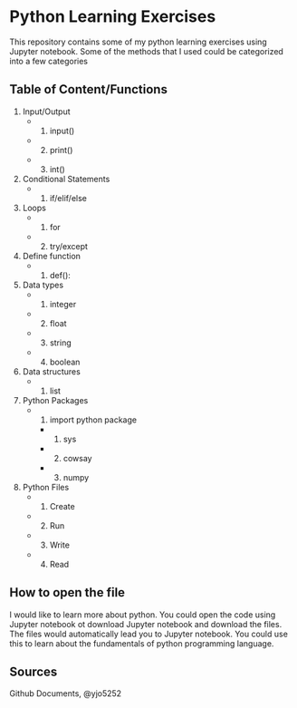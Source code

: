 # Python Learning Exercises

This repository contains some of my python learning exercises using Jupyter notebook. Some of the methods that I used could be categorized into a few categories
 
## Table of Content/Functions
1. Input/Output
    * 1. input()
    * 2. print()
    * 3. int()
2. Conditional Statements 
    * 1. if/elif/else
3. Loops
    * 1. for
    * 2. try/except
4. Define function
    * 1. def(): 
5. Data types
    * 1. integer
    * 2. float
    * 3. string
    * 4. boolean
6. Data structures
    * 1. list
7. Python Packages
    * 1. import python package
        * 1. sys
        * 2. cowsay
        * 3. numpy
8. Python Files
    * 1. Create
    * 2. Run
    * 3. Write 
    * 4. Read
    
## How to open the file 
I would like to learn more about python. You could open the code using Jupyter notebook ot download Jupyter notebook and download the files. The files would automatically lead you to Jupyter notebook. You could use this to learn about the fundamentals of python programming language. 

## Sources
Github Documents, @yjo5252
